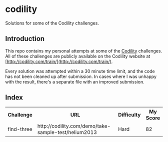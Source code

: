 codility
========
Solutions for some of the Codility challenges.

Introduction
------------

This repo contains my personal attempts at some of the [Codility](http://www.codility.com) challenges. All of these challenges are publicly available on the Codility website at [http://codility.com/train/](http://codility.com/train/).

Every solution was attempted within a 30 minute time limit, and  the code has not been cleaned up after submission. In cases where I was unhappy with the result, there's a separate file with an improved submission.

Index
------------

<table>
  <tr>
    <th>Challenge</th><th>URL</th><th>Difficulty</th><th> My Score</th>
  </tr>
  <tr>
    <td>find-three</td><td>http://codility.com/demo/take-sample-test/helium2013</td><td>Hard</td><td>82</td>
  </tr>
</table>